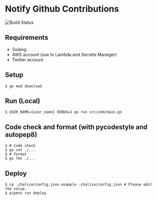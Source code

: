 # Notify Github Contributions

![Build Status](https://github.com/gotoeveryone/notify-github-contributions/workflows/Build/badge.svg)

## Requirements

- Golang
- AWS account (use to Lambda and Secrets Manager)
- Twitter account

## Setup

```console
$ go mod download
```

## Run (Local)

```console
$ USER_NAME={user_name} DEBUG=1 go run src/cmd/main.go
```

## Code check and format (with pycodestyle and autopep8)

```console
$ # Code check
$ go vet ./...
$ # Format
$ go fmt ./...
```

## Deploy

```console
$ cp .chalice/config.json.example .chalice/config.json # Please edit the value.
$ pipenv run deploy
```
